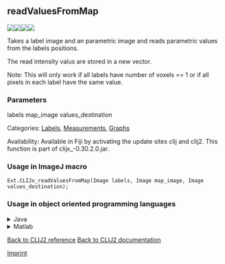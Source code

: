 ## readValuesFromMap
<img src="images/mini_empty_logo.png"/><img src="images/mini_empty_logo.png"/><img src="images/mini_clijx_logo.png"/><img src="images/mini_empty_logo.png"/>

Takes a label image and an parametric image and reads parametric values from the labels positions.

The read intensity valus are stored in a new vector.

Note: This will only work if all labels have number of voxels == 1 or if all pixels in each label have the same value.

### Parameters

labels
map_image
values_destination

Categories: [Labels](https://clij.github.io/clij2-docs/reference__label), [Measurements](https://clij.github.io/clij2-docs/reference__measurement), [Graphs](https://clij.github.io/clij2-docs/reference__graph)

Availability: Available in Fiji by activating the update sites clij and clij2.
This function is part of clijx_-0.30.2.0.jar.

### Usage in ImageJ macro
```
Ext.CLIJx_readValuesFromMap(Image labels, Image map_image, Image values_destination);
```


### Usage in object oriented programming languages



<details>

<summary>
Java
</summary>
<pre class="highlight">// init CLIJ and GPU
import net.haesleinhuepf.clijx.CLIJx;
import net.haesleinhuepf.clij.clearcl.ClearCLBuffer;
CLIJx clijx = CLIJx.getInstance();

// get input parameters
ClearCLBuffer labels = clijx.push(labelsImagePlus);
ClearCLBuffer map_image = clijx.push(map_imageImagePlus);
values_destination = clijx.create(labels);
</pre>

<pre class="highlight">
// Execute operation on GPU
clijx.readValuesFromMap(labels, map_image, values_destination);
</pre>

<pre class="highlight">
// show result
values_destinationImagePlus = clijx.pull(values_destination);
values_destinationImagePlus.show();

// cleanup memory on GPU
clijx.release(labels);
clijx.release(map_image);
clijx.release(values_destination);
</pre>

</details>



<details>

<summary>
Matlab
</summary>
<pre class="highlight">% init CLIJ and GPU
clijx = init_clatlabx();

% get input parameters
labels = clijx.pushMat(labels_matrix);
map_image = clijx.pushMat(map_image_matrix);
values_destination = clijx.create(labels);
</pre>

<pre class="highlight">
% Execute operation on GPU
clijx.readValuesFromMap(labels, map_image, values_destination);
</pre>

<pre class="highlight">
% show result
values_destination = clijx.pullMat(values_destination)

% cleanup memory on GPU
clijx.release(labels);
clijx.release(map_image);
clijx.release(values_destination);
</pre>

</details>



[Back to CLIJ2 reference](https://clij.github.io/clij2-docs/reference)
[Back to CLIJ2 documentation](https://clij.github.io/clij2-docs)

[Imprint](https://clij.github.io/imprint)
